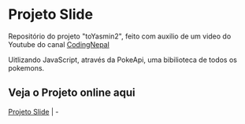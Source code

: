 
# Projeto Slide

Repositório do projeto "toYasmin2", feito com auxilio de um video do Youtube do canal [CodingNepal](https://www.youtube.com/watch?v=VUtJ7FWCfZA)

Uitlizando JavaScript, através da PokeApi, uma bibilioteca de todos os pokemons.

## Veja o Projeto online aqui

[Projeto Slide](https://lucasbrito13.github.io/toYasmin2/)
| -
